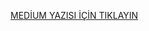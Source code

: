 [MEDİUM YAZISI İÇİN TIKLAYIN](https://medium.com/@baranll0/lda-ile-boyut-azaltma-ve-pca-ile-karşılaştırma-aea818a27119)
